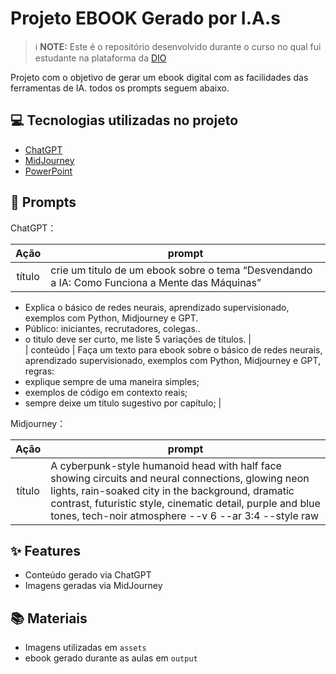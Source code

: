# Projeto EBOOK Gerado por I.A.s


 > ℹ️ **NOTE:** Este é o repositório desenvolvido durante o curso no qual fui estudante na plataforma da [DIO](https://dio.me)

Projeto com o objetivo de gerar um ebook digital com as facilidades das ferramentas de IA. todos os prompts
seguem abaixo.

## 💻 Tecnologias utilizadas no projeto

- [ChatGPT](https://chat.openai.com/) 
- [MidJourney](https://www.midjourney.com/app/)
- [PowerPoint](https://www.microsoft.com/en/microsoft-365/powerpoint)

## 🧠 Prompts


ChatGPT：

|   Ação   | prompt                                                                                                                                                                                                                                                                         |
| :------: | ------------------------------------------------------------------------------------------------------------------------------------------------------------------------------------------------------------------------------------------------------------------------------ |
|  título  | crie um titulo de um ebook sobre o tema  “Desvendando a IA: Como Funciona a Mente das Máquinas”
- Explica o básico de redes neurais, aprendizado supervisionado, exemplos com Python, Midjourney e GPT.
- Público: iniciantes, recrutadores, colegas.. 
- o titulo deve ser curto, me liste 5 variações de títulos. |  
| conteúdo | Faça um texto para ebook sobre o básico de redes neurais, aprendizado supervisionado, exemplos com Python, Midjourney e GPT, regras:
- explique sempre de uma maneira simples;
- exemplos de código em contexto reais;
- sempre deixe um titulo sugestivo por capítulo; |


Midjourney：

|  Ação  | prompt                                                                                 |
| :----: | -------------------------------------------------------------------------------------- |
| título | A cyberpunk-style humanoid head with half face showing circuits and neural connections, glowing neon lights, rain-soaked city in the background, dramatic contrast, futuristic style, cinematic detail, purple and blue tones, tech-noir atmosphere --v 6 --ar 3:4 --style raw |

## ✨ Features

- Conteúdo gerado via ChatGPT
- Imagens geradas via MidJourney

## 📚 Materiais

- Imagens utilizadas em `assets`
- ebook gerado durante as aulas em `output`

